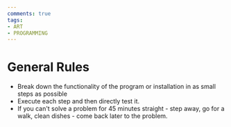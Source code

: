 ```yaml
---
comments: true
tags:
- ART
- PROGRAMMING
---
```

# General Rules

- Break down the functionality of the program or installation in as small steps as possible
- Execute each step and then directly test it.
- If you can't solve a problem for 45 minutes straight - step away, go for a walk, clean dishes - come back later to the problem.